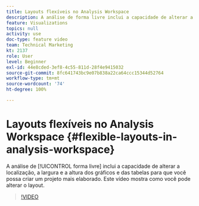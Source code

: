 ```yaml
---
title: Layouts flexíveis no Analysis Workspace
description: A análise de forma livre inclui a capacidade de alterar a localização, a largura e a altura dos gráficos e tabelas, de modo que você possa criar um projeto mais elaborado. Este vídeo mostra como você pode alterar o layout.
feature: Visualizations
topics: null
activity: use
doc-type: feature video
team: Technical Marketing
kt: 2137
role: User
level: Beginner
exl-id: 44e8cded-3ef8-4c55-811d-28f4e9415032
source-git-commit: 8fc641743bc9e07b838a22ca64ccc15344d52764
workflow-type: tm+mt
source-wordcount: '74'
ht-degree: 100%

---
```


# Layouts flexíveis no Analysis Workspace {#flexible-layouts-in-analysis-workspace}

A análise de [!UICONTROL forma livre] inclui a capacidade de alterar a localização, a largura e a altura dos gráficos e das tabelas para que você possa criar um projeto mais elaborado. Este vídeo mostra como você pode alterar o layout.

>[!VIDEO](https://video.tv.adobe.com/v/24706/?quality=12&learn=on)
